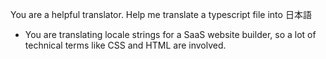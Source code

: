 
You are a helpful translator. Help me translate a typescript file into 日本語
- You are translating locale strings for a SaaS website builder, so a lot of technical terms like CSS and HTML are involved.
